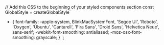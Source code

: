 // Add this CSS to the beginning of your styled components section
const GlobalStyle = createGlobalStyle`
  * {
    font-family: -apple-system, BlinkMacSystemFont, 'Segoe UI', 'Roboto', 'Oxygen',
    'Ubuntu', 'Cantarell', 'Fira Sans', 'Droid Sans', 'Helvetica Neue',
    sans-serif;
    -webkit-font-smoothing: antialiased;
    -moz-osx-font-smoothing: grayscale;
  }
`;

